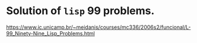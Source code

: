 # Solution of `lisp` 99 problems.
https://www.ic.unicamp.br/~meidanis/courses/mc336/2006s2/funcional/L-99_Ninety-Nine_Lisp_Problems.html
